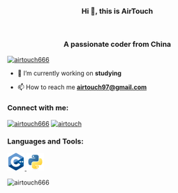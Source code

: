 <h3 align="center">Hi 👋, this is AirTouch</h3>  
<h3 align="center">A passionate coder from China</h3> 

<p align="left"> <a href="https://github.com/ryo-ma/github-profile-trophy"><img src="https://github-profile-trophy.vercel.app/?username=airtouch666" alt="airtouch666" /></a> </p> 

- 🔭 I’m currently working on **studying** 

- 📫 How to reach me **airtouch97@gmail.com** 

<h3 align="left">Connect with me:</h3> 
<p align="left"> 
<a href="https://twitter.com/airtouch666" target="blank"><img align="center" src="https://raw.githubusercontent.com/rahuldkjain/github-profile-readme-generator/master/src/images/icons/Social/twitter.svg" alt="airtouch666" height="30" width="40" /></a> 
<a href="https://codeforces.com/profile/airtouch" target="blank"><img align="center" src="https://raw.githubusercontent.com/rahuldkjain/github-profile-readme-generator/master/src/images/icons/Social/codeforces.svg" alt="airtouch" height="30" width="40" /></a> 
</p> 


<h3 align="left">Languages and Tools:</h3> 
<p align="left"> <a href="https://www.w3schools.com/cpp/" target="_blank" rel="noreferrer"> <img src="https://raw.githubusercontent.com/devicons/devicon/master/icons/cplusplus/cplusplus-original.svg" alt="cplusplus" width="40" height="40"/> </a> <a href="https://www.python.org" target="_blank" rel="noreferrer"> <img src="https://raw.githubusercontent.com/devicons/devicon/master/icons/python/python-original.svg" alt="python" width="40" height="40"/> </a> </p> 

<p><img align="center" src="https://github-readme-stats.vercel.app/api/top-langs?username=airtouch666&show_icons=true&locale=en&layout=compact" alt="airtouch666" /></p> 

